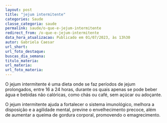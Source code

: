 ```yaml
---
layout: post
title: "jejum intermitente"
categories: Saude
classe_categoria: saude
permalink: saude/o-que-e-jejum-intermitente
redirect_from: /o-que-e-jejum-intermitente
data_hora_atualizacao: Publicado em 01/07/2023, às 13h30
autor: Gabriela Caesar
url_short: 
url_foto_destaque: 
buscas_dia_semana: 
titulo_materia: 
url_materia: 
url_foto_materia: 
---
```

O jejum intermitente é uma dieta onde se faz períodos de jejum prolongados, entre 16 a 24 horas, durante os quais apenas se pode beber água e bebidas não calóricas, como chás ou café, sem açúcar ou adoçante.

O jejum intermitente ajuda a fortalecer o sistema imunológico, melhora a disposição e a agilidade mental, previne o envelhecimento precoce, além de aumentar a queima de gordura corporal, promovendo o emagrecimento.

